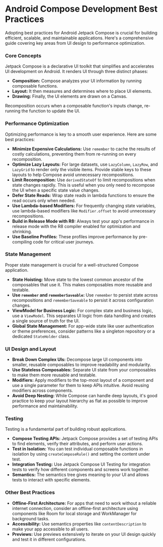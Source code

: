 
# Android Compose Development Best Practices

Adopting best practices for Android Jetpack Compose is crucial for building efficient, scalable, and maintainable applications. Here's a comprehensive guide covering key areas from UI design to performance optimization.

### Core Concepts

Jetpack Compose is a declarative UI toolkit that simplifies and accelerates UI development on Android. It renders UI through three distinct phases:

* **Composition:** Compose analyzes your UI information by running composable functions.
* **Layout:** It then measures and determines where to place UI elements.
* **Drawing:** Finally, the UI elements are drawn on a Canvas.

Recomposition occurs when a composable function's inputs change, re-running the function to update the UI.

### Performance Optimization

Optimizing performance is key to a smooth user experience. Here are some best practices:

* **Minimize Expensive Calculations:** Use `remember` to cache the results of costly calculations, preventing them from re-running on every recomposition.
* **Optimize Lazy Layouts:** For large datasets, use `LazyColumn`, `LazyRow`, and `LazyGrid` to render only the visible items. Provide stable keys to these layouts to help Compose avoid unnecessary recompositions.
* **Limit Recomposition:** Use `derivedStateOf` to limit recompositions when state changes rapidly. This is useful when you only need to recompose the UI when a specific state value changes.
* **Defer State Reads:** Wrap state reads in lambda functions to ensure the read occurs only when needed.
* **Use Lambda-based Modifiers:** For frequently changing state variables, use lambda-based modifiers like `Modifier.offset` to avoid unnecessary recompositions.
* **Build in Release Mode with R8:** Always test your app's performance in release mode with the R8 compiler enabled for optimization and shrinking.
* **Use Baseline Profiles:** These profiles improve performance by pre-compiling code for critical user journeys.

### State Management

Proper state management is crucial for a well-structured Compose application.

* **State Hoisting:** Move state to the lowest common ancestor of the composables that use it. This makes composables more reusable and testable.
* **Use `remember` and `rememberSaveable`:** Use `remember` to persist state across recompositions and `rememberSaveable` to persist it across configuration changes.
* **ViewModel for Business Logic:** For complex state and business logic, use a `ViewModel`. This separates UI logic from data handling and creates a single source of truth for the UI.
* **Global State Management:** For app-wide state like user authentication or theme preferences, consider patterns like a singleton repository or a dedicated `StateHolder` class.

### UI Design and Layout

* **Break Down Complex UIs:** Decompose large UI components into smaller, reusable composables to improve readability and modularity.
* **Use Stateless Composables:** Separate UI state from your composables to make them more reusable and testable.
* **Modifiers:** Apply modifiers to the top-most layout of a component and use a single parameter for them to keep APIs intuitive. Avoid reusing modifiers across components.
* **Avoid Deep Nesting:** While Compose can handle deep layouts, it's good practice to keep your layout hierarchy as flat as possible to improve performance and maintainability.

### Testing

Testing is a fundamental part of building robust applications.

* **Compose Testing APIs:** Jetpack Compose provides a set of testing APIs to find elements, verify their attributes, and perform user actions.
* **Test in Isolation:** You can test individual composable functions in isolation by using `createComposeRule()` and setting the content under test.
* **Integration Testing:** Use Jetpack Compose UI Testing for integration tests to verify how different components and screens work together.
* **Semantics:** The semantics tree gives meaning to your UI and allows tests to interact with specific elements.

### Other Best Practices

* **Offline-First Architecture:** For apps that need to work without a reliable internet connection, consider an offline-first architecture using components like Room for local storage and WorkManager for background tasks.
* **Accessibility:** Use semantics properties like `contentDescription` to make your app accessible to all users.
* **Previews:** Use previews extensively to iterate on your UI design quickly and test it in different configurations.
